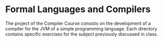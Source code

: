 # Formal Languages and Compilers 

The project of the Compiler Course consists on the development of a compiler for
the JVM of a simple programming language. Each directory contains specific
exercises for the subject previously discussed in class.
